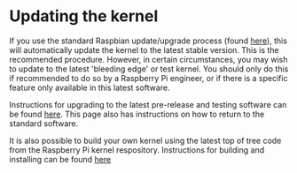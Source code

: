 # Updating the kernel

If you use the standard Raspbian update/upgrade process (found [here](../../raspbian/updating.md)), this will automatically update the kernel to the latest stable version. This is the recommended procedure. However, in certain circumstances, you may wish to update to the latest 'bleeding edge' or test kernel. You should only do this if recommended to do so by a Raspberry Pi engineer, or if there is a specific feature only available in this latest software.

Instructions for upgrading to the latest pre-release and testing software can be found [here](../../raspbian/applications/rpi-update.md). This page also has instructions on how to return to the standard software.

It is also possible to build your own kernel using the latest top of tree code from the Raspberry Pi kernel respository. Instructions for building and installing can be found [here](./building.md)


